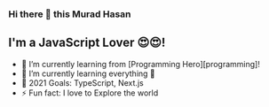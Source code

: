 ### Hi there 👋 this Murad Hasan

  ## I'm a  JavaScript Lover 😍😍!
  - 🔭 I’m currently learning from [Programming Hero][programming]!
  - 🌱 I’m currently learning everything 🤣
  - 🥅 2021 Goals: TypeScript, Next.js
  - ⚡ Fun fact: I love to Explore the world 
